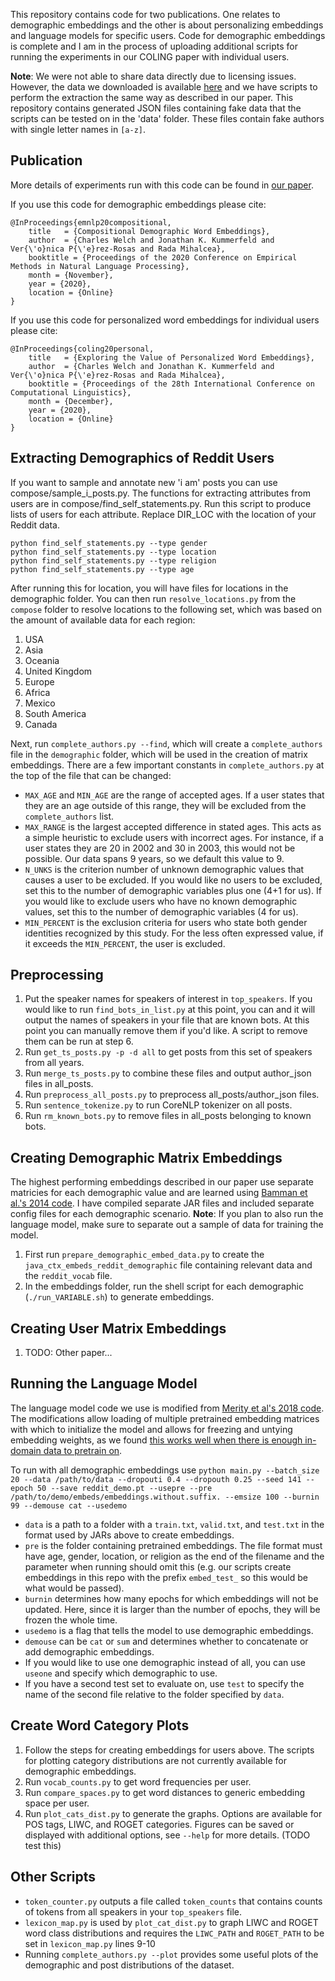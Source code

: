 
This repository contains code for two publications. One relates to demographic embeddings and the other is about personalizing embeddings and language models for specific users. Code for demographic embeddings is complete and I am in the process of uploading additional scripts for running the experiments in our COLING paper with individual users.

**Note**: We were not able to share data directly due to licensing issues. However, the data we downloaded is available [here](https://www.reddit.com/r/datasets/comments/3bxlg7/i_have_every_publicly_available_reddit_comment/) and we have scripts to perform the extraction the same way as described in our paper. This repository contains generated JSON files containing fake data that the scripts can be tested on in the 'data' folder. These files contain fake authors with single letter names in `[a-z]`.

## Publication

More details of experiments run with this code can be found in [our paper](https://arxiv.org/abs/2010.02986).

If you use this code for demographic embeddings please cite:

```
@InProceedings{emnlp20compositional,
    title   = {Compositional Demographic Word Embeddings},
    author  = {Charles Welch and Jonathan K. Kummerfeld and Ver{\'o}nica P{\'e}rez-Rosas and Rada Mihalcea},
    booktitle = {Proceedings of the 2020 Conference on Empirical Methods in Natural Language Processing},
    month = {November},
    year = {2020},
    location = {Online}
}
```

If you use this code for personalized word embeddings for individual users please cite:

```
@InProceedings{coling20personal,
    title   = {Exploring the Value of Personalized Word Embeddings},
    author  = {Charles Welch and Jonathan K. Kummerfeld and Ver{\'o}nica P{\'e}rez-Rosas and Rada Mihalcea},
    booktitle = {Proceedings of the 28th International Conference on Computational Linguistics},
    month = {December},
    year = {2020},
    location = {Online}
}
```

## Extracting Demographics of Reddit Users
If you want to sample and annotate new 'i am' posts you can use compose/sample_i_posts.py. The functions for extracting attributes from users are in compose/find_self_statements.py. Run this script to produce lists of users for each attribute. Replace DIR_LOC with the location of your Reddit data.

```
python find_self_statements.py --type gender
python find_self_statements.py --type location
python find_self_statements.py --type religion
python find_self_statements.py --type age
```

After running this for location, you will have files for locations in the demographic folder. You can then run `resolve_locations.py` from the `compose` folder to resolve locations to the following set, which was based on the amount of available data for each region:
1. USA
2. Asia
3. Oceania
4. United Kingdom
5. Europe
6. Africa
7. Mexico
8. South America
9. Canada

Next, run `complete_authors.py --find`, which will create a `complete_authors` file in the `demographic` folder, which will be used in the creation of matrix embeddings. There are a few important constants in `complete_authors.py` at the top of the file that can be changed:
* `MAX_AGE` and `MIN_AGE` are the range of accepted ages. If a user states that they are an age outside of this range, they will be excluded from the `complete_authors` list.
* `MAX_RANGE` is the largest accepted difference in stated ages. This acts as a simple heuristic to exclude users with incorrect ages. For instance, if a user states they are 20 in 2002 and 30 in 2003, this would not be possible. Our data spans 9 years, so we default this value to 9.
* `N_UNKS` is the criterion number of unknown demographic values that causes a user to be excluded. If you would like no users to be excluded, set this to the number of demographic variables plus one (4+1 for us). If you would like to exclude users who have no known demographic values, set this to the number of demographic variables (4 for us).
* `MIN_PERCENT` is the exclusion criteria for users who state both gender identities recognized by this study. For the less often expressed value, if it exceeds the `MIN_PERCENT`, the user is excluded.

## Preprocessing
1. Put the speaker names for speakers of interest in `top_speakers`. If you would like to run `find_bots_in_list.py` at this point, you can and it will output the names of speakers in your file that are known bots. At this point you can manually remove them if you'd like. A script to remove them can be run at step 6.
2. Run `get_ts_posts.py -p -d all` to get posts from this set of speakers from all years.
3. Run `merge_ts_posts.py` to combine these files and output author_json files in all_posts.
4. Run `preprocess_all_posts.py` to preprocess all_posts/author_json files.
5. Run `sentence_tokenize.py` to run CoreNLP tokenizer on all posts.
6. Run `rm_known_bots.py` to remove files in all_posts belonging to known bots.

## Creating Demographic Matrix Embeddings
The highest performing embeddings described in our paper use separate matricies for each demographic value and are learned using [Bamman et al.'s 2014 code](https://github.com/dbamman/geoSGLM). I have compiled separate JAR files and included separate config files for each demographic scenario. **Note**: If you plan to also run the language model, make sure to separate out a sample of data for training the model.
1. First run `prepare_demographic_embed_data.py` to create the `java_ctx_embeds_reddit_demographic` file containing relevant data and the `reddit_vocab` file.
2. In the embeddings folder, run the shell script for each demographic (`./run_VARIABLE.sh`) to generate embeddings.

## Creating User Matrix Embeddings
1. TODO: Other paper...

## Running the Language Model
The language model code we use is modified from [Merity et al's 2018 code](https://github.com/salesforce/awd-lstm-lm). The modifications allow loading of multiple pretrained embedding matrices with which to initialize the model and allows for freezing and untying embedding weights, as we found [this works well when there is enough in-domain data to pretrain on](https://github.com/jkkummerfeld/emnlp20lm).

To run with all demographic embeddings use `python main.py --batch_size 20 --data /path/to/data --dropouti 0.4 --dropouth 0.25 --seed 141 --epoch 50 --save reddit_demo.pt --usepre --pre /path/to/demo/embeds/embeddings.without.suffix. --emsize 100 --burnin 99 --demouse cat --usedemo`
* `data` is a path to a folder with a `train.txt`, `valid.txt`, and `test.txt` in the format used by JARs above to create embeddings.
* `pre` is the folder containing pretrained embeddings. The file format must have age, gender, location, or religion as the end of the filename and the parameter when running should omit this (e.g. our scripts create embeddings in this repo with the prefix `embed_test_` so this would be what would be passed).
* `burnin` determines how many epochs for which embeddings will not be updated. Here, since it is larger than the number of epochs, they will be frozen the whole time.
* `usedemo` is a flag that tells the model to use demographic embeddings.
* `demouse` can be `cat` or `sum` and determines whether to concatenate or add demographic embeddings.
* If you would like to use one demographic instead of all, you can use `useone` and specify which demographic to use.
* If you have a second test set to evaluate on, use `test` to specify the name of the second file relative to the folder specified by `data`.

## Create Word Category Plots
1. Follow the steps for creating embeddings for users above. The scripts for plotting category distributions are not currently available for demographic embeddings.
2. Run `vocab_counts.py` to get word frequencies per user.
3. Run `compare_spaces.py` to get word distances to generic embedding space per user.
4. Run `plot_cats_dist.py` to generate the graphs. Options are available for POS tags, LIWC, and ROGET categories. Figures can be saved or displayed with additional options, see `--help` for more details. (TODO test this)

## Other Scripts
* `token_counter.py` outputs a file called `token_counts` that contains counts of tokens from all speakers in your `top_speakers` file.
* `lexicon_map.py` is used by `plot_cat_dist.py` to graph LIWC and ROGET word class distributions and requires the `LIWC_PATH` and `ROGET_PATH` to be set in `lexicon_map.py` lines 9-10
* Running `complete_authors.py --plot` provides some useful plots of the demographic and post distributions of the dataset.